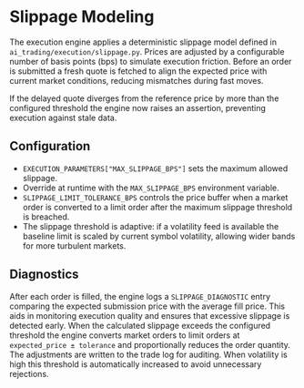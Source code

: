 # Slippage Modeling

The execution engine applies a deterministic slippage model defined in
`ai_trading/execution/slippage.py`. Prices are adjusted by a configurable number
of basis points (bps) to simulate execution friction. Before an order is
submitted a fresh quote is fetched to align the expected price with current
market conditions, reducing mismatches during fast moves.

If the delayed quote diverges from the reference price by more than the
configured threshold the engine now raises an assertion, preventing execution
against stale data.

## Configuration

- `EXECUTION_PARAMETERS["MAX_SLIPPAGE_BPS"]` sets the maximum allowed slippage.
- Override at runtime with the `MAX_SLIPPAGE_BPS` environment variable.
- `SLIPPAGE_LIMIT_TOLERANCE_BPS` controls the price buffer when a market order
  is converted to a limit order after the maximum slippage threshold is
  breached.
- The slippage threshold is adaptive: if a volatility feed is available the
  baseline limit is scaled by current symbol volatility, allowing wider bands
  for more turbulent markets.

## Diagnostics

After each order is filled, the engine logs a `SLIPPAGE_DIAGNOSTIC` entry comparing the expected
submission price with the average fill price. This aids in monitoring execution quality and ensures
that excessive slippage is detected early. When the calculated slippage exceeds the configured
threshold the engine converts market orders to limit orders at
`expected_price ± tolerance` and proportionally reduces the order quantity. The
adjustments are written to the trade log for auditing. When volatility is high
this threshold is automatically increased to avoid unnecessary rejections.
